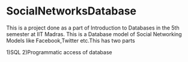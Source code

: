 SocialNetworksDatabase
======================

This is a project done as a part of Introduction to Databases in the 5th semester at IIT Madras. This is a Database model of Social Networking Models like Facebook,Twitter etc.This has two parts

1)SQL
2)Programmatic access of database 


